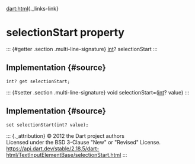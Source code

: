 [dart:html](../../dart-html/dart-html-library){._links-link}

selectionStart property
=======================

::: {#getter .section .multi-line-signature}
[int](../../dart-core/int-class)? selectionStart
:::

Implementation {#source}
--------------

``` {.language-dart data-language="dart"}
int? get selectionStart;
```

::: {#setter .section .multi-line-signature}
void selectionStart=([int](../../dart-core/int-class)? value)
:::

Implementation {#source}
--------------

``` {.language-dart data-language="dart"}
set selectionStart(int? value);
```

::: {._attribution}
© 2012 the Dart project authors\
Licensed under the BSD 3-Clause \"New\" or \"Revised\" License.\
<https://api.dart.dev/stable/2.18.5/dart-html/TextInputElementBase/selectionStart.html>
:::
